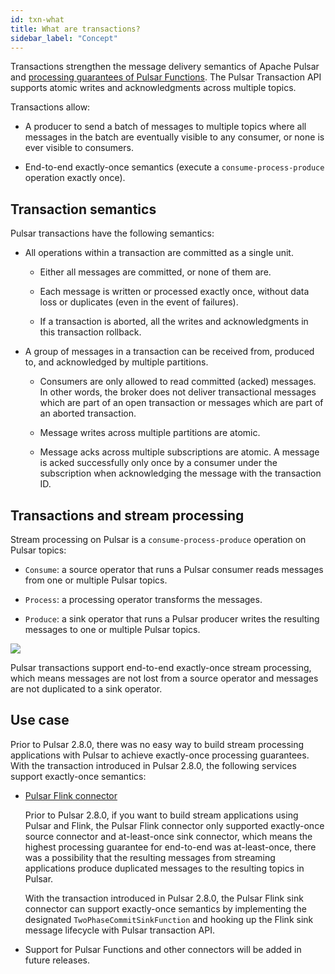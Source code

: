 ```yaml
---
id: txn-what
title: What are transactions?
sidebar_label: "Concept"
---
```


Transactions strengthen the message delivery semantics of Apache Pulsar and [processing guarantees of Pulsar Functions](functions-concepts.md#processing-guarantees-and-subscription-types). The Pulsar Transaction API supports atomic writes and acknowledgments across multiple topics.

Transactions allow:

- A producer to send a batch of messages to multiple topics where all messages in the batch are eventually visible to any consumer, or none is ever visible to consumers.

- End-to-end exactly-once semantics (execute a `consume-process-produce` operation exactly once).

## Transaction semantics

Pulsar transactions have the following semantics:

* All operations within a transaction are committed as a single unit.

  * Either all messages are committed, or none of them are.

  * Each message is written or processed exactly once, without data loss or duplicates (even in the event of failures).

  * If a transaction is aborted, all the writes and acknowledgments in this transaction rollback.

* A group of messages in a transaction can be received from, produced to, and acknowledged by multiple partitions.

  * Consumers are only allowed to read committed (acked) messages. In other words, the broker does not deliver transactional messages which are part of an open transaction or messages which are part of an aborted transaction.

  * Message writes across multiple partitions are atomic.

  * Message acks across multiple subscriptions are atomic. A message is acked successfully only once by a consumer under the subscription when acknowledging the message with the transaction ID.

## Transactions and stream processing

Stream processing on Pulsar is a `consume-process-produce` operation on Pulsar topics:

* `Consume`: a source operator that runs a Pulsar consumer reads messages from one or multiple Pulsar topics.

* `Process`: a processing operator transforms the messages.

* `Produce`: a sink operator that runs a Pulsar producer writes the resulting messages to one or multiple Pulsar topics.

![](/assets/txn-2.png)

Pulsar transactions support end-to-end exactly-once stream processing, which means messages are not lost from a source operator and messages are not duplicated to a sink operator.

## Use case

Prior to Pulsar 2.8.0, there was no easy way to build stream processing applications with Pulsar to achieve exactly-once processing guarantees. With the transaction introduced in Pulsar 2.8.0, the following services support exactly-once semantics:

* [Pulsar Flink connector](https://flink.apache.org/2021/01/07/pulsar-flink-connector-270.html)

  Prior to Pulsar 2.8.0, if you want to build stream applications using Pulsar and Flink, the Pulsar Flink connector only supported exactly-once source connector and at-least-once sink connector, which means the highest processing guarantee for end-to-end was at-least-once, there was a possibility that the resulting messages from streaming applications produce duplicated messages to the resulting topics in Pulsar.

  With the transaction introduced in Pulsar 2.8.0, the Pulsar Flink sink connector can support exactly-once semantics by implementing the designated `TwoPhaseCommitSinkFunction` and hooking up the Flink sink message lifecycle with Pulsar transaction API.

* Support for Pulsar Functions and other connectors will be added in future releases.
